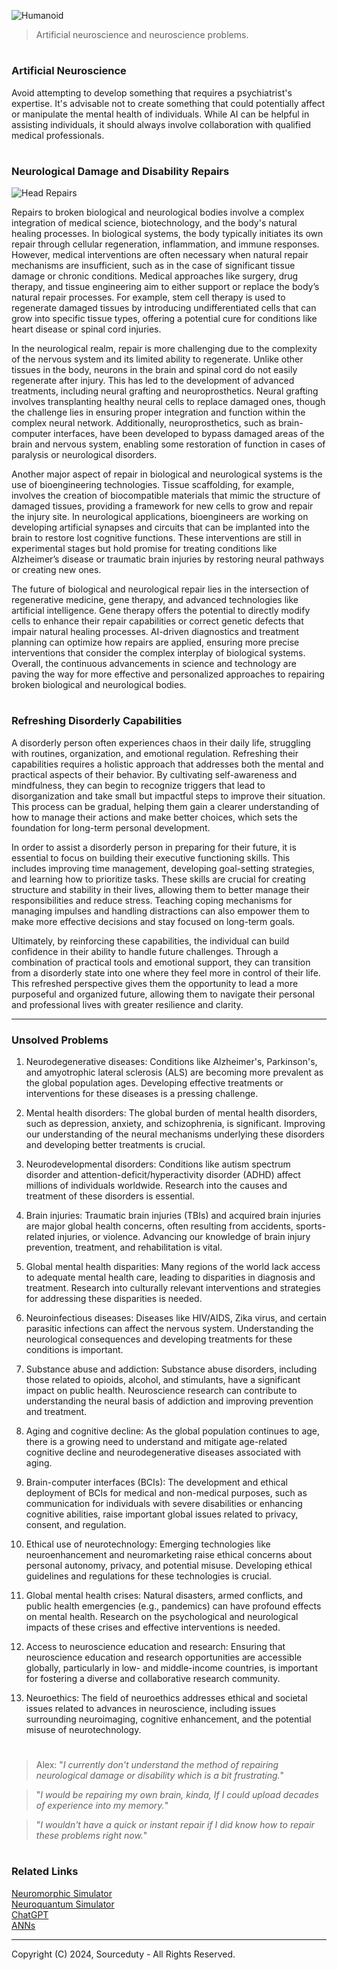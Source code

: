 ![Humanoid](https://github.com/user-attachments/assets/8a93649e-8534-4d10-be38-fe7e0febcf26)

> Artificial neuroscience and neuroscience problems.

#

### Artificial Neuroscience

Avoid attempting to develop something that requires a psychiatrist's expertise. It's advisable not to create something that could potentially affect or manipulate the mental health of individuals. While AI can be helpful in assisting individuals, it should always involve collaboration with qualified medical professionals.

#
### Neurological Damage and Disability Repairs

![Head Repairs](https://github.com/user-attachments/assets/2184b3a7-4f8a-4077-ba03-ce3a7cc74cbf)

Repairs to broken biological and neurological bodies involve a complex integration of medical science, biotechnology, and the body's natural healing processes. In biological systems, the body typically initiates its own repair through cellular regeneration, inflammation, and immune responses. However, medical interventions are often necessary when natural repair mechanisms are insufficient, such as in the case of significant tissue damage or chronic conditions. Medical approaches like surgery, drug therapy, and tissue engineering aim to either support or replace the body’s natural repair processes. For example, stem cell therapy is used to regenerate damaged tissues by introducing undifferentiated cells that can grow into specific tissue types, offering a potential cure for conditions like heart disease or spinal cord injuries.

In the neurological realm, repair is more challenging due to the complexity of the nervous system and its limited ability to regenerate. Unlike other tissues in the body, neurons in the brain and spinal cord do not easily regenerate after injury. This has led to the development of advanced treatments, including neural grafting and neuroprosthetics. Neural grafting involves transplanting healthy neural cells to replace damaged ones, though the challenge lies in ensuring proper integration and function within the complex neural network. Additionally, neuroprosthetics, such as brain-computer interfaces, have been developed to bypass damaged areas of the brain and nervous system, enabling some restoration of function in cases of paralysis or neurological disorders.

Another major aspect of repair in biological and neurological systems is the use of bioengineering technologies. Tissue scaffolding, for example, involves the creation of biocompatible materials that mimic the structure of damaged tissues, providing a framework for new cells to grow and repair the injury site. In neurological applications, bioengineers are working on developing artificial synapses and circuits that can be implanted into the brain to restore lost cognitive functions. These interventions are still in experimental stages but hold promise for treating conditions like Alzheimer’s disease or traumatic brain injuries by restoring neural pathways or creating new ones.

The future of biological and neurological repair lies in the intersection of regenerative medicine, gene therapy, and advanced technologies like artificial intelligence. Gene therapy offers the potential to directly modify cells to enhance their repair capabilities or correct genetic defects that impair natural healing processes. AI-driven diagnostics and treatment planning can optimize how repairs are applied, ensuring more precise interventions that consider the complex interplay of biological systems. Overall, the continuous advancements in science and technology are paving the way for more effective and personalized approaches to repairing broken biological and neurological bodies.

#
### Refreshing Disorderly Capabilities

A disorderly person often experiences chaos in their daily life, struggling with routines, organization, and emotional regulation. Refreshing their capabilities requires a holistic approach that addresses both the mental and practical aspects of their behavior. By cultivating self-awareness and mindfulness, they can begin to recognize triggers that lead to disorganization and take small but impactful steps to improve their situation. This process can be gradual, helping them gain a clearer understanding of how to manage their actions and make better choices, which sets the foundation for long-term personal development.

In order to assist a disorderly person in preparing for their future, it is essential to focus on building their executive functioning skills. This includes improving time management, developing goal-setting strategies, and learning how to prioritize tasks. These skills are crucial for creating structure and stability in their lives, allowing them to better manage their responsibilities and reduce stress. Teaching coping mechanisms for managing impulses and handling distractions can also empower them to make more effective decisions and stay focused on long-term goals.

Ultimately, by reinforcing these capabilities, the individual can build confidence in their ability to handle future challenges. Through a combination of practical tools and emotional support, they can transition from a disorderly state into one where they feel more in control of their life. This refreshed perspective gives them the opportunity to lead a more purposeful and organized future, allowing them to navigate their personal and professional lives with greater resilience and clarity.

***
### Unsolved Problems

1. Neurodegenerative diseases: Conditions like Alzheimer's, Parkinson's, and amyotrophic lateral sclerosis (ALS) are becoming more prevalent as the global population ages. Developing effective treatments or interventions for these diseases is a pressing challenge.

2. Mental health disorders: The global burden of mental health disorders, such as depression, anxiety, and schizophrenia, is significant. Improving our understanding of the neural mechanisms underlying these disorders and developing better treatments is crucial.

3. Neurodevelopmental disorders: Conditions like autism spectrum disorder and attention-deficit/hyperactivity disorder (ADHD) affect millions of individuals worldwide. Research into the causes and treatment of these disorders is essential.

4. Brain injuries: Traumatic brain injuries (TBIs) and acquired brain injuries are major global health concerns, often resulting from accidents, sports-related injuries, or violence. Advancing our knowledge of brain injury prevention, treatment, and rehabilitation is vital.

5. Global mental health disparities: Many regions of the world lack access to adequate mental health care, leading to disparities in diagnosis and treatment. Research into culturally relevant interventions and strategies for addressing these disparities is needed.

6. Neuroinfectious diseases: Diseases like HIV/AIDS, Zika virus, and certain parasitic infections can affect the nervous system. Understanding the neurological consequences and developing treatments for these conditions is important.

7. Substance abuse and addiction: Substance abuse disorders, including those related to opioids, alcohol, and stimulants, have a significant impact on public health. Neuroscience research can contribute to understanding the neural basis of addiction and improving prevention and treatment.

8. Aging and cognitive decline: As the global population continues to age, there is a growing need to understand and mitigate age-related cognitive decline and neurodegenerative diseases associated with aging.

9. Brain-computer interfaces (BCIs): The development and ethical deployment of BCIs for medical and non-medical purposes, such as communication for individuals with severe disabilities or enhancing cognitive abilities, raise important global issues related to privacy, consent, and regulation.

10. Ethical use of neurotechnology: Emerging technologies like neuroenhancement and neuromarketing raise ethical concerns about personal autonomy, privacy, and potential misuse. Developing ethical guidelines and regulations for these technologies is crucial.

11. Global mental health crises: Natural disasters, armed conflicts, and public health emergencies (e.g., pandemics) can have profound effects on mental health. Research on the psychological and neurological impacts of these crises and effective interventions is needed.

12. Access to neuroscience education and research: Ensuring that neuroscience education and research opportunities are accessible globally, particularly in low- and middle-income countries, is important for fostering a diverse and collaborative research community.

13. Neuroethics: The field of neuroethics addresses ethical and societal issues related to advances in neuroscience, including issues surrounding neuroimaging, cognitive enhancement, and the potential misuse of neurotechnology.

#

> Alex: "*I currently don't understand the method of repairing neurological damage or disability which is a bit frustrating.*"

> "*I would be repairing my own brain, kinda, If I could upload decades of experience into my memory.*"

> "*I wouldn't have a quick or instant repair if I did know how to repair these problems right now.*"

#
### Related Links

[Neuromorphic Simulator](https://github.com/sourceduty/Neuromorphic_Simulator)
<br>
[Neuroquantum Simulator](https://chatgpt.com/g/g-srlpn9o6e-neuroquantum-simulator)
<br>
[ChatGPT](https://github.com/sourceduty/ChatGPT)
<br>
[ANNs](https://github.com/sourceduty/ANNs)

***
Copyright (C) 2024, Sourceduty - All Rights Reserved.

